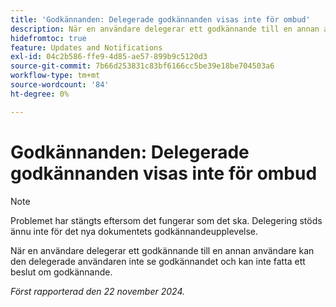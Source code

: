 ```yaml
---
title: 'Godkännanden: Delegerade godkännanden visas inte för ombud'
description: När en användare delegerar ett godkännande till en annan användare kan den delegerade användaren inte se godkännandet och kan inte fatta ett beslut om godkännande.
hidefromtoc: true
feature: Updates and Notifications
exl-id: 04c2b586-ffe9-4d85-ae57-899b9c5120d3
source-git-commit: 7b66d253831c83bf6166cc5be39e18be704503a6
workflow-type: tm+mt
source-wordcount: '84'
ht-degree: 0%

---
```


# Godkännanden: Delegerade godkännanden visas inte för ombud

>[!NOTE]
>
>Problemet har stängts eftersom det fungerar som det ska. Delegering stöds ännu inte för det nya dokumentets godkännandeupplevelse.

När en användare delegerar ett godkännande till en annan användare kan den delegerade användaren inte se godkännandet och kan inte fatta ett beslut om godkännande.

_Först rapporterad den 22 november 2024._
